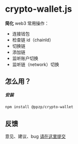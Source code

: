 # crypto-wallet.js
**简化** web3 常用操作：
+ 连接钱包
+ 检查链 id（chainId）
+ 切换链
+ 添加链
+ 监听账户切换
+ 监听链（network）切换

## 怎么用？
##### 安装
``` bash
npm install @ppzp/crypto-wallet
```

## 反馈
意见、建议、bug [请在这里提交](https://github.com/ppz-pro/crypto-wallet.js/issues)
